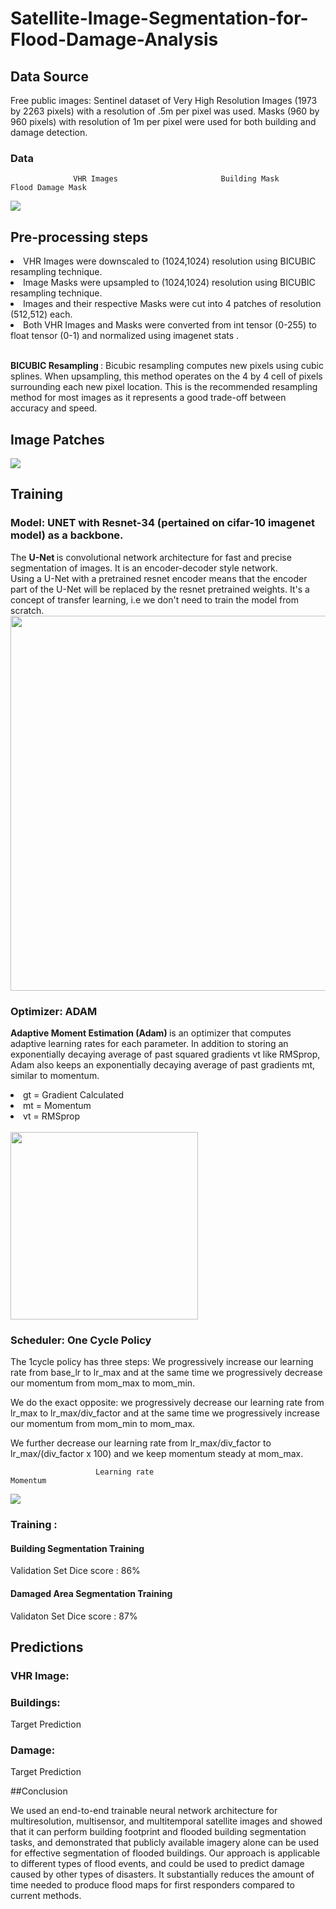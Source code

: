 # Satellite-Image-Segmentation-for-Flood-Damage-Analysis
## Data Source

Free public images: Sentinel dataset of Very High Resolution Images (1973 by 2263 pixels) with a resolution of .5m per pixel was used. Masks (960 by 960 pixels) with resolution of 1m per pixel were used for both building and damage detection.

### Data
	              VHR Images		               Building Mask			         Flood Damage Mask
<img src="https://github.com/orion29/Satellite-Image-Segmentation-for-Flood-Damage-Analysis/blob/main/Images/Image_vhr.png"/>


## Pre-processing steps
<li> VHR Images were downscaled to (1024,1024) resolution using BICUBIC resampling technique.</li>
<li> Image Masks were upsampled to (1024,1024) resolution using BICUBIC resampling technique.</li>
<li> Images and their respective Masks were cut into 4 patches of resolution (512,512) each.</li>
<li> Both VHR Images and Masks were converted from int tensor (0-255) to float tensor (0-1) and normalized using imagenet stats .</li><br>

<b> BICUBIC Resampling </b> : Bicubic resampling computes new pixels using cubic splines. When upsampling, this method operates on the 4 by 4 cell of pixels surrounding each new pixel location. This is the recommended resampling method for most images as it represents a good trade-off between accuracy and speed.

## Image Patches

<img src="https://github.com/orion29/Satellite-Image-Segmentation-for-Flood-Damage-Analysis/blob/main/Images/patches.png"/>

## Training

### Model: UNET with Resnet-34 (pertained on cifar-10 imagenet model) as a backbone.
The <b> U-Net </b> is convolutional network architecture for fast and precise segmentation of images. It is an encoder-decoder style network.<br>
Using a U-Net with a pretrained resnet encoder means that the encoder part of the U-Net will be replaced by the resnet pretrained weights. It's a concept of transfer learning, i.e we don't need to train the model from scratch.<br>
<img src="https://github.com/orion29/Satellite-Image-Segmentation-for-Flood-Damage-Analysis/blob/main/Images/unet.png" width="600">

### Optimizer: ADAM

<b> Adaptive Moment Estimation (Adam) </b> is  an optimizer that computes adaptive learning rates for each parameter. In addition to storing an exponentially decaying average of past squared gradients vt like RMSprop, Adam also keeps an exponentially decaying average of past gradients mt, similar to momentum.
<li> gt =  Gradient Calculated </li>
<li> mt =  Momentum </li>
<li> vt =  RMSprop </li><br>
<img src="https://github.com/orion29/Satellite-Image-Segmentation-for-Flood-Damage-Analysis/blob/main/Images/moment.png" width="300">

### Scheduler: One Cycle Policy

The 1cycle policy has three steps:
We progressively increase our learning rate from base_lr to lr_max and at the same time we progressively decrease our momentum from mom_max to mom_min.

We do the exact opposite: we progressively decrease our learning rate from lr_max to lr_max/div_factor and at the same time we progressively increase our momentum from mom_min to mom_max.

We further decrease our learning rate from lr_max/div_factor to lr_max/(div_factor x 100) and we keep momentum steady at mom_max.
               
			           Learning rate			                      Momentum
			
<img src="https://github.com/orion29/Satellite-Image-Segmentation-for-Flood-Damage-Analysis/blob/main/Images/onefit.png"/>

### Training :

#### Building Segmentation Training  

Validation Set Dice score : 86%

#### Damaged Area Segmentation Training 

Validaton Set Dice score : 87%


## Predictions
### VHR Image:

### Buildings:

Target 							Prediction
     
### Damage:

Target 							Prediction
          
##Conclusion

We used an end-to-end trainable neural network architecture for multiresolution, multisensor, and multitemporal satellite images and showed that it can perform building footprint and flooded building segmentation tasks, and demonstrated that publicly available imagery alone can be used for effective segmentation of flooded buildings.
Our approach is applicable to different types of flood events, and could be used to predict damage caused by other types of disasters.
It substantially reduces the amount of time needed to produce flood maps for first responders compared to current methods.
